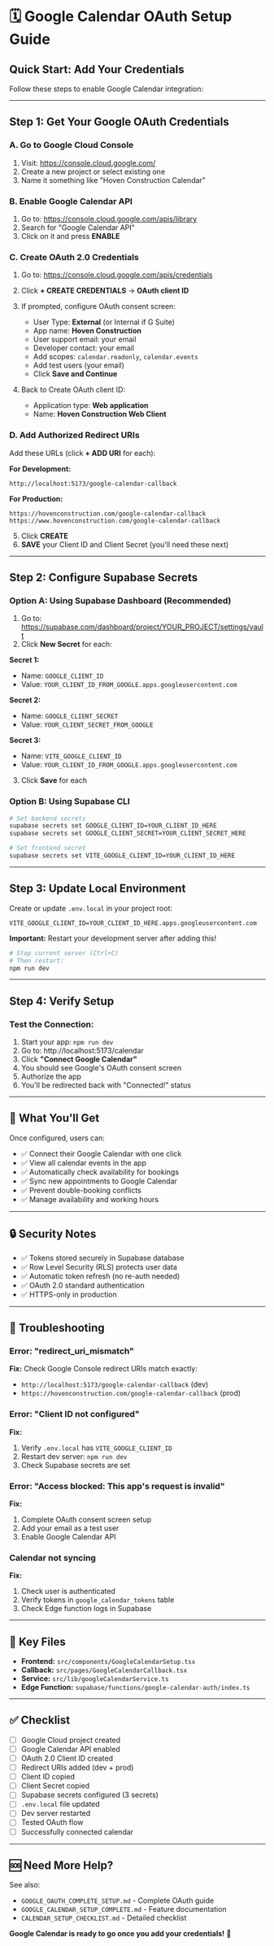 # 🗓️ Google Calendar OAuth Setup Guide

## Quick Start: Add Your Credentials

Follow these steps to enable Google Calendar integration:

---

## Step 1: Get Your Google OAuth Credentials

### A. Go to Google Cloud Console
1. Visit: https://console.cloud.google.com/
2. Create a new project or select existing one
3. Name it something like "Hoven Construction Calendar"

### B. Enable Google Calendar API
1. Go to: https://console.cloud.google.com/apis/library
2. Search for "Google Calendar API"
3. Click on it and press **ENABLE**

### C. Create OAuth 2.0 Credentials
1. Go to: https://console.cloud.google.com/apis/credentials
2. Click **+ CREATE CREDENTIALS** → **OAuth client ID**
3. If prompted, configure OAuth consent screen:
   - User Type: **External** (or Internal if G Suite)
   - App name: **Hoven Construction**
   - User support email: your email
   - Developer contact: your email
   - Add scopes: `calendar.readonly`, `calendar.events`
   - Add test users (your email)
   - Click **Save and Continue**

4. Back to Create OAuth client ID:
   - Application type: **Web application**
   - Name: **Hoven Construction Web Client**

### D. Add Authorized Redirect URIs
Add these URLs (click **+ ADD URI** for each):

**For Development:**
```
http://localhost:5173/google-calendar-callback
```

**For Production:**
```
https://hovenconstruction.com/google-calendar-callback
https://www.hovenconstruction.com/google-calendar-callback
```

5. Click **CREATE**
6. **SAVE** your Client ID and Client Secret (you'll need these next)

---

## Step 2: Configure Supabase Secrets

### Option A: Using Supabase Dashboard (Recommended)
1. Go to: https://supabase.com/dashboard/project/YOUR_PROJECT/settings/vault
2. Click **New Secret** for each:

**Secret 1:**
- Name: `GOOGLE_CLIENT_ID`
- Value: `YOUR_CLIENT_ID_FROM_GOOGLE.apps.googleusercontent.com`

**Secret 2:**
- Name: `GOOGLE_CLIENT_SECRET`
- Value: `YOUR_CLIENT_SECRET_FROM_GOOGLE`

**Secret 3:**
- Name: `VITE_GOOGLE_CLIENT_ID`
- Value: `YOUR_CLIENT_ID_FROM_GOOGLE.apps.googleusercontent.com`

3. Click **Save** for each

### Option B: Using Supabase CLI
```bash
# Set backend secrets
supabase secrets set GOOGLE_CLIENT_ID=YOUR_CLIENT_ID_HERE
supabase secrets set GOOGLE_CLIENT_SECRET=YOUR_CLIENT_SECRET_HERE

# Set frontend secret
supabase secrets set VITE_GOOGLE_CLIENT_ID=YOUR_CLIENT_ID_HERE
```

---

## Step 3: Update Local Environment

Create or update `.env.local` in your project root:

```env
VITE_GOOGLE_CLIENT_ID=YOUR_CLIENT_ID_HERE.apps.googleusercontent.com
```

**Important:** Restart your development server after adding this!

```bash
# Stop current server (Ctrl+C)
# Then restart:
npm run dev
```

---

## Step 4: Verify Setup

### Test the Connection:
1. Start your app: `npm run dev`
2. Go to: http://localhost:5173/calendar
3. Click **"Connect Google Calendar"**
4. You should see Google's OAuth consent screen
5. Authorize the app
6. You'll be redirected back with "Connected!" status

---

## 🎯 What You'll Get

Once configured, users can:
- ✅ Connect their Google Calendar with one click
- ✅ View all calendar events in the app
- ✅ Automatically check availability for bookings
- ✅ Sync new appointments to Google Calendar
- ✅ Prevent double-booking conflicts
- ✅ Manage availability and working hours

---

## 🔒 Security Notes

- ✅ Tokens stored securely in Supabase database
- ✅ Row Level Security (RLS) protects user data
- ✅ Automatic token refresh (no re-auth needed)
- ✅ OAuth 2.0 standard authentication
- ✅ HTTPS-only in production

---

## 🚨 Troubleshooting

### Error: "redirect_uri_mismatch"
**Fix:** Check Google Console redirect URIs match exactly:
- `http://localhost:5173/google-calendar-callback` (dev)
- `https://hovenconstruction.com/google-calendar-callback` (prod)

### Error: "Client ID not configured"
**Fix:** 
1. Verify `.env.local` has `VITE_GOOGLE_CLIENT_ID`
2. Restart dev server: `npm run dev`
3. Check Supabase secrets are set

### Error: "Access blocked: This app's request is invalid"
**Fix:**
1. Complete OAuth consent screen setup
2. Add your email as a test user
3. Enable Google Calendar API

### Calendar not syncing
**Fix:**
1. Check user is authenticated
2. Verify tokens in `google_calendar_tokens` table
3. Check Edge function logs in Supabase

---

## 📍 Key Files

- **Frontend:** `src/components/GoogleCalendarSetup.tsx`
- **Callback:** `src/pages/GoogleCalendarCallback.tsx`
- **Service:** `src/lib/googleCalendarService.ts`
- **Edge Function:** `supabase/functions/google-calendar-auth/index.ts`

---

## ✅ Checklist

- [ ] Google Cloud project created
- [ ] Google Calendar API enabled
- [ ] OAuth 2.0 Client ID created
- [ ] Redirect URIs added (dev + prod)
- [ ] Client ID copied
- [ ] Client Secret copied
- [ ] Supabase secrets configured (3 secrets)
- [ ] `.env.local` file updated
- [ ] Dev server restarted
- [ ] Tested OAuth flow
- [ ] Successfully connected calendar

---

## 🆘 Need More Help?

See also:
- `GOOGLE_OAUTH_COMPLETE_SETUP.md` - Complete OAuth guide
- `GOOGLE_CALENDAR_SETUP_COMPLETE.md` - Feature documentation
- `CALENDAR_SETUP_CHECKLIST.md` - Detailed checklist

**Google Calendar is ready to go once you add your credentials!** 🚀
